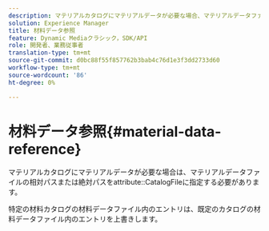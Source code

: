 ```yaml
---
description: マテリアルカタログにマテリアルデータが必要な場合、マテリアルデータファイルの相対パスまたは絶対パスをattribute CatalogFileで指定する必要があります。
solution: Experience Manager
title: 材料データ参照
feature: Dynamic Mediaクラシック，SDK/API
role: 開発者、業務従事者
translation-type: tm+mt
source-git-commit: d0bc88f55f857762b3bab4c76d1e3f3dd2733d60
workflow-type: tm+mt
source-wordcount: '86'
ht-degree: 0%

---
```



# 材料データ参照{#material-data-reference}

マテリアルカタログにマテリアルデータが必要な場合は、マテリアルデータファイルの相対パスまたは絶対パスをattribute::CatalogFileに指定する必要があります。

特定の材料カタログの材料データファイル内のエントリは、既定のカタログの材料データファイル内のエントリを上書きします。
